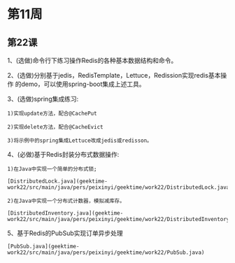 # 第11周

## 第22课

1、(选做)命令行下练习操作Redis的各种基本数据结构和命令。

2、(选做)分别基于jedis，RedisTemplate，Lettuce，Redission实现redis基本操作 的demo，可以使用spring-boot集成上述工具。

3、(选做)spring集成练习: 

    1)实现update方法，配合@CachePut 

    2)实现delete方法，配合@CacheEvict 

    3)将示例中的spring集成Lettuce改成jedis或redisson。 

4、(必做)基于Redis封装分布式数据操作: 

    1)在Java中实现一个简单的分布式锁; 

    [DistributedLock.java](geektime-work22/src/main/java/pers/peixinyi/geektime/work22/DistributedLock.java)

    2)在Java中实现一个分布式计数器，模拟减库存。 

    [DistributedInventory.java](geektime-work22/src/main/java/pers/peixinyi/geektime/work22/DistributedInventory.java)


5、基于Redis的PubSub实现订单异步处理

    [PubSub.java](geektime-work22/src/main/java/pers/peixinyi/geektime/work22/PubSub.java)
